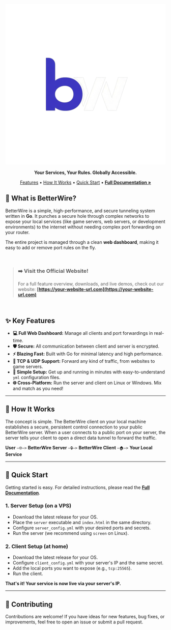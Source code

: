 <p align="center">
    <img src="https://github.com/jdkx32-source/betterwire/blob/main/bw_logo_2.png?raw=true" alt="BetterWire Visual" width="700"/>
</p>

<p align="center">
  <strong>Your Services, Your Rules. Globally Accessible.</strong>
</p>

<p align="center">
  <a href="#-key-features">Features</a> •
  <a href="#-how-it-works">How It Works</a> •
  <a href="#-quick-start">Quick Start</a> •
  <a href="https://your-website-url.com/documentation.html"><strong>Full Documentation »</strong></a>
</p>

## 🚀 What is BetterWire?

BetterWire is a simple, high-performance, and secure tunneling system written in **Go**. It punches a secure hole through complex networks to expose your local services (like game servers, web servers, or development environments) to the internet without needing complex port forwarding on your router.

The entire project is managed through a clean **web dashboard**, making it easy to add or remove port rules on the fly.

<br>

> ### ➡️ Visit the Official Website!
> For a full feature overview, downloads, and live demos, check out our website:
> **[https://your-website-url.com](https://your-website-url.com)**

<br>

## ✨ Key Features

- **💻 Full Web Dashboard:** Manage all clients and port forwardings in real-time.
- **🛡️ Secure:** All communication between client and server is encrypted.
- **⚡ Blazing Fast:** Built with Go for minimal latency and high performance.
- **🔄 TCP & UDP Support:** Forward any kind of traffic, from websites to game servers.
- **🧩 Simple Setup:** Get up and running in minutes with easy-to-understand `yml` configuration files.
- **🌐 Cross-Platform:** Run the server and client on Linux or Windows. Mix and match as you need!

---

## 🔧 How It Works

The concept is simple. The BetterWire client on your local machine establishes a secure, persistent control connection to your public BetterWire server. When a user connects to a public port on your server, the server tells your client to open a direct data tunnel to forward the traffic.

**User** `—🌐—>` **BetterWire Server** `—🔒—>` **BetterWire Client** `—🏠—>` **Your Local Service**

---

## 🏁 Quick Start

Getting started is easy. For detailed instructions, please read the **[Full Documentation](https://your-website-url.com/documentation.html)**.

### 1. Server Setup (on a VPS)
- Download the latest release for your OS.
- Place the `server` executable and `index.html` in the same directory.
- Configure `server_config.yml` with your desired ports and secrets.
- Run the server (we recommend using `screen` on Linux).

### 2. Client Setup (at home)
- Download the latest release for your OS.
- Configure `client_config.yml` with your server's IP and the same secret.
- Add the local ports you want to expose (e.g., `tcp:25565`).
- Run the client.

**That's it! Your service is now live via your server's IP.**

---

## 🤝 Contributing

Contributions are welcome! If you have ideas for new features, bug fixes, or improvements, feel free to open an issue or submit a pull request.
